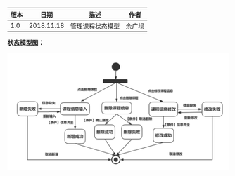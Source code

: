 | 版本  | 日期       | 描述            | 作者   |
| ----- | ---------- | --------------- | ------ |
| 1.0 | 2018.11.18 | 管理课程状态模型 | 余广坝 |

**状态模型图：**

![管理课程模型图](img_state/admin_course.png)
